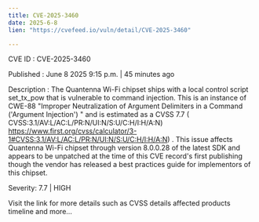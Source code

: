 ```yaml
---
title: CVE-2025-3460
date: 2025-6-8
lien: "https://cvefeed.io/vuln/detail/CVE-2025-3460"

---
```


CVE ID : CVE-2025-3460

Published :  June 8
2025
9:15 p.m. | 45 minutes ago

Description : The Quantenna Wi-Fi chipset ships with a local control script
set_tx_pow
that is vulnerable to command injection. This is an instance of CWE-88
"Improper Neutralization of Argument Delimiters in a Command ('Argument Injection')
" and is estimated as a CVSS 7.7 ( CVSS:3.1/AV:L/AC:L/PR:N/UI:N/S:U/C:H/I:H/A:N) https://www.first.org/cvss/calculator/3-1#CVSS:3.1/AV:L/AC:L/PR:N/UI:N/S:U/C:H/I:H/A:N) .
This issue affects Quantenna Wi-Fi chipset through version 8.0.0.28 of the latest SDK
and appears to be unpatched at the time of this CVE record's first publishing
though the vendor has released a best practices guide for implementors of this chipset.

Severity: 7.7 | HIGH

Visit the link for more details
such as CVSS details
affected products
timeline
and more...
